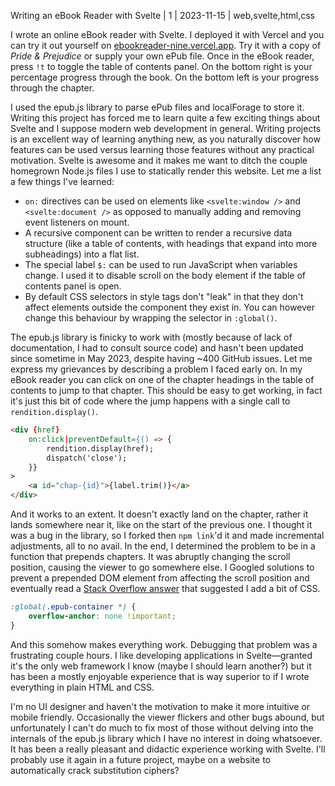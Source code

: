 Writing an eBook Reader with Svelte | 1 | 2023-11-15 | web,svelte,html,css

I wrote an online eBook reader with Svelte. I deployed it with Vercel and you can try it out yourself on [ebookreader-nine.vercel.app](https://ebookreader-nine.vercel.app/). Try it with a copy of *Pride & Prejudice* or supply your own ePub file. Once in the eBook reader, press `!t` to toggle the table of contents panel. On the bottom right is your percentage progress through the book. On the bottom left is your progress through the chapter.

I used the epub.js library to parse ePub files and localForage to store it. Writing this project has forced me to learn quite a few exciting things about Svelte and I suppose modern web development in general. Writing projects is an excellent way of learning anything new, as you naturally discover how features can be used versus learning those features without any practical motivation. Svelte is awesome and it makes me want to ditch the couple homegrown Node.js files I use to statically render this website. Let me a list a few things I've learned:

- `on:` directives can be used on elements like `<svelte:window />` and `<svelte:document />` as opposed to manually adding and removing event listeners on mount.
- A recursive component can be written to render a recursive data structure (like a table of contents, with headings that expand into more subheadings) into a flat list.
- The special label `$:` can be used to run JavaScript when variables change. I used it to disable scroll on the body element if the table of contents panel is open.
- By default CSS selectors in style tags don't "leak" in that they don't affect elements outside the component they exist in. You can however change this behaviour by wrapping the selector in `:global()`.

The epub.js library is finicky to work with (mostly because of lack of documentation, I had to consult source code) and hasn't been updated since sometime in May 2023, despite having ~400 GitHub issues. Let me express my grievances by describing a problem I faced early on. In my eBook reader you can click on one of the chapter headings in the table of contents to jump to that chapter. This should be easy to get working, in fact it's just this bit of code where the jump happens with a single call to `rendition.display()`.

```html
<div {href}
    on:click|preventDefault={() => {
        rendition.display(href);
        dispatch('close');
    }}
>
    <a id="chap-{id}">{label.trim()}</a>
</div>
```

And it works to an extent. It doesn't exactly land on the chapter, rather it lands somewhere near it, like on the start of the previous one. I thought it was a bug in the library, so I forked then `npm link`'d it and made incremental adjustments, all to no avail. In the end, I determined the problem to be in a function that prepends chapters. It was abruptly changing the scroll position, causing the viewer to go somewhere else. I Googled solutions to prevent a prepended DOM element from affecting the scroll position and eventually read a [Stack Overflow answer](https://stackoverflow.com/questions/48387255/add-remove-elements-to-either-side-of-dom-without-affecting-scroll-position) that suggested I add a bit of CSS.

```css
:global(.epub-container *) {
    overflow-anchor: none !important;
}
```

And this somehow makes everything work. Debugging that problem was a frustrating couple hours. I like developing applications in Svelte—granted it's the only web framework I know (maybe I should learn another?) but it has been a mostly enjoyable experience that is way superior to if I wrote everything in plain HTML and CSS.

I'm no UI designer and haven't the motivation to make it more intuitive or mobile friendly. Occasionally the viewer flickers and other bugs abound, but unfortunately I can't do much to fix most of those without delving into the internals of the epub.js library which I have no interest in doing whatsoever. It has been a really pleasant and didactic experience working with Svelte. I'll probably use it again in a future project, maybe on a website to automatically crack substitution ciphers?
